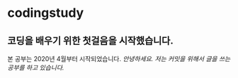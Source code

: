 # codingstudy
## 코딩을 배우기 위한 첫걸음을 시작했습니다.
본 공부는 2020년 4월부터 시작되었습니다.
*안녕하세요. 저는 커밋을 위해서 글을 쓰는 공부를 하고 있습니다.*